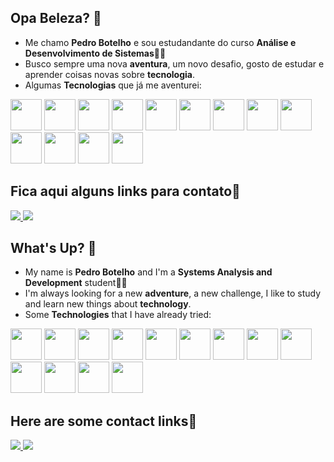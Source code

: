 ## Opa Beleza? 👋
- Me chamo **Pedro Botelho** e sou estudandante do curso **Análise e Desenvolvimento de Sistemas**👨‍💻
- Busco sempre uma nova **aventura**, um novo desafio, gosto de estudar e aprender coisas novas sobre **tecnologia**.
- Algumas **Tecnologias** que já me aventurei:
<div display="inline">
  <img width="50" height="50" src="https://cdn.jsdelivr.net/gh/devicons/devicon@latest/icons/flutter/flutter-original.svg"/>
  <img width="50" height="50" src="https://cdn.jsdelivr.net/gh/devicons/devicon@latest/icons/firebase/firebase-original.svg"/>
  <img width="50" height="50" src="https://cdn.jsdelivr.net/gh/devicons/devicon@latest/icons/git/git-original.svg" />
  <img width="50" height="50" src="https://cdn.jsdelivr.net/gh/devicons/devicon@latest/icons/android/android-original.svg" />       
  <img width="50" height="50" src="https://cdn.jsdelivr.net/gh/devicons/devicon@latest/icons/spring/spring-original.svg" />
  <img width="50" height="50" src="https://cdn.jsdelivr.net/gh/devicons/devicon@latest/icons/java/java-original.svg" />
  <img width="50" height="50" src="https://cdn.jsdelivr.net/gh/devicons/devicon@latest/icons/html5/html5-original.svg" />
  <img width="50" height="50" src="https://cdn.jsdelivr.net/gh/devicons/devicon@latest/icons/css3/css3-original.svg" />
  <img width="50" height="50" src="https://cdn.jsdelivr.net/gh/devicons/devicon@latest/icons/javascript/javascript-original.svg" />
  <img width="50" height="50" src="https://cdn.jsdelivr.net/gh/devicons/devicon@latest/icons/vscode/vscode-original.svg" />
  <img width="50" height="50" src="https://cdn.jsdelivr.net/gh/devicons/devicon@latest/icons/intellij/intellij-original.svg" />
  <img width="50" height="50" src="https://cdn.jsdelivr.net/gh/devicons/devicon@latest/icons/mysql/mysql-original.svg" />
  <img width="50" height="50" src="https://cdn.jsdelivr.net/gh/devicons/devicon@latest/icons/postman/postman-original.svg" />
</div>

## Fica aqui alguns links para contato🔗
<div display="inline">
  <a href="https://www.linkedin.com/in/pedro-botelho-aa64b6247/">
    <img src="https://img.shields.io/badge/linkedin-%230077B5.svg?style=for-the-badge&logo=linkedin&logoColor=white" />
  </a>
  <a href="https://www.instagram.com/pedro_pbotelho/">
    <img src="https://img.shields.io/badge/Instagram-%23E4405F.svg?style=for-the-badge&logo=Instagram&logoColor=white" />
  </a>
</div>

## What's Up? 👋
- My name is **Pedro Botelho** and I'm a **Systems Analysis and Development** student👨‍💻
- I'm always looking for a new **adventure**, a new challenge, I like to study and learn new things about **technology**.
- Some **Technologies** that I have already tried:
<div display="inline">
  <img width="50" height="50" src="https://cdn.jsdelivr.net/gh/devicons/devicon@latest/icons/flutter/flutter-original.svg"/>
  <img width="50" height="50" src="https://cdn.jsdelivr.net/gh/devicons/devicon@latest/icons/firebase/firebase-original.svg"/>
  <img width="50" height="50" src="https://cdn.jsdelivr.net/gh/devicons/devicon@latest/icons/git/git-original.svg" />
  <img width="50" height="50" src="https://cdn.jsdelivr.net/gh/devicons/devicon@latest/icons/android/android-original.svg" />       
  <img width="50" height="50" src="https://cdn.jsdelivr.net/gh/devicons/devicon@latest/icons/spring/spring-original.svg" />
  <img width="50" height="50" src="https://cdn.jsdelivr.net/gh/devicons/devicon@latest/icons/java/java-original.svg" />
  <img width="50" height="50" src="https://cdn.jsdelivr.net/gh/devicons/devicon@latest/icons/html5/html5-original.svg" />
  <img width="50" height="50" src="https://cdn.jsdelivr.net/gh/devicons/devicon@latest/icons/css3/css3-original.svg" />
  <img width="50" height="50" src="https://cdn.jsdelivr.net/gh/devicons/devicon@latest/icons/javascript/javascript-original.svg" />
  <img width="50" height="50" src="https://cdn.jsdelivr.net/gh/devicons/devicon@latest/icons/vscode/vscode-original.svg" />
  <img width="50" height="50" src="https://cdn.jsdelivr.net/gh/devicons/devicon@latest/icons/intellij/intellij-original.svg" />
  <img width="50" height="50" src="https://cdn.jsdelivr.net/gh/devicons/devicon@latest/icons/mysql/mysql-original.svg" />
  <img width="50" height="50" src="https://cdn.jsdelivr.net/gh/devicons/devicon@latest/icons/postman/postman-original.svg" />
</div>

## Here are some contact links🔗
<div display="inline">
  <a href="https://www.linkedin.com/in/pedro-botelho-aa64b6247/">
    <img src="https://img.shields.io/badge/linkedin-%230077B5.svg?style=for-the-badge&logo=linkedin&logoColor=white" />
  </a>
  <a href="https://www.instagram.com/pedro_pbotelho/">
    <img src="https://img.shields.io/badge/Instagram-%23E4405F.svg?style=for-the-badge&logo=Instagram&logoColor=white" />
  </a>
</div>

